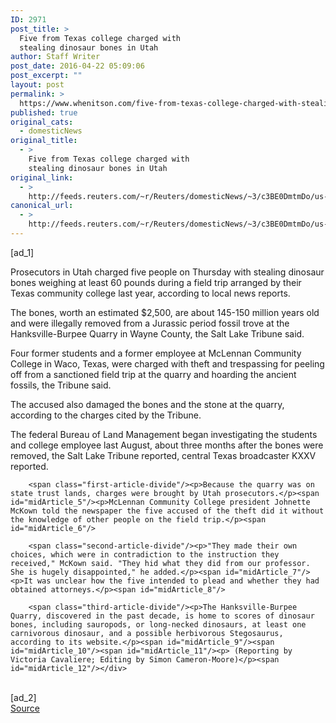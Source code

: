 ```yaml
---
ID: 2971
post_title: >
  Five from Texas college charged with
  stealing dinosaur bones in Utah
author: Staff Writer
post_date: 2016-04-22 05:09:06
post_excerpt: ""
layout: post
permalink: >
  https://www.whenitson.com/five-from-texas-college-charged-with-stealing-dinosaur-bones-in-utah/
published: true
original_cats:
  - domesticNews
original_title:
  - >
    Five from Texas college charged with
    stealing dinosaur bones in Utah
original_link:
  - >
    http://feeds.reuters.com/~r/Reuters/domesticNews/~3/c3BE0DmtmDo/us-utah-dinosaur-theft-idUSKCN0XJ0BX
canonical_url:
  - >
    http://feeds.reuters.com/~r/Reuters/domesticNews/~3/c3BE0DmtmDo/us-utah-dinosaur-theft-idUSKCN0XJ0BX
---
```

 [ad_1]
<br><div id="articleText">
<span id="midArticle_start"/>

<span class="focusParagraph" readability="5"><p><span class="articleLocatio&lt;/span&gt;n">Prosecutors in Utah charged five people on Thursday with stealing dinosaur bones weighing at least 60 pounds during a field trip arranged by their Texas community college last year, according to local news reports.</span></p></span><span id="midArticle_0"/><p>The bones, worth an estimated $2,500, are about 145-150 million years old and were illegally removed from a Jurassic period fossil trove at the Hanksville-Burpee Quarry in Wayne County, the Salt Lake Tribune said.</p><span id="midArticle_1"/><p>Four former students and a former employee at McLennan Community College in Waco, Texas, were charged with theft and trespassing for peeling off from a sanctioned field trip at the quarry and hoarding the ancient fossils, the Tribune said.</p><span id="midArticle_2"/><p>The accused also damaged the bones and the stone at the quarry, according to the charges cited by the Tribune.</p><span id="midArticle_3"/><p>The federal Bureau of Land Management began investigating the students and college employee last August, about three months after the bones were removed, the Salt Lake Tribune reported, central Texas broadcaster KXXV reported.</p><span id="midArticle_4"/>
        
        <span class="first-article-divide"/><p>Because the quarry was on state trust lands, charges were brought by Utah prosecutors.</p><span id="midArticle_5"/><p>McLennan Community College president Johnette McKown told the newspaper the five accused of the theft did it without the knowledge of other people on the field trip.</p><span id="midArticle_6"/>
        
        <span class="second-article-divide"/><p>"They made their own choices, which were in contradiction to the instruction they received," McKown said. "They hid what they did from our professor. She is hugely disappointed," he added.</p><span id="midArticle_7"/><p>It was unclear how the five intended to plead and whether they had obtained attorneys.</p><span id="midArticle_8"/>
        
        <span class="third-article-divide"/><p>The Hanksville-Burpee Quarry, discovered in the past decade, is home to scores of dinosaur bones, including sauropods, or long-necked dinosaurs, at least one carnivorous dinosaur, and a possible herbivorous Stegosaurus, according to its website.</p><span id="midArticle_9"/><span id="midArticle_10"/><span id="midArticle_11"/><p> (Reporting by Victoria Cavaliere; Editing by Simon Cameron-Moore)</p><span id="midArticle_12"/></div>
<br>[ad_2]
<br><a href="http://feeds.reuters.com/~r/Reuters/domesticNews/~3/c3BE0DmtmDo/us-utah-dinosaur-theft-idUSKCN0XJ0BX">Source </a>